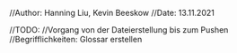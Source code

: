 //Author: Hanning Liu, Kevin Beeskow
//Date: 13.11.2021

//TODO:
//Vorgang von der Dateierstellung bis zum Pushen
//Begrifflichkeiten: Glossar erstellen
